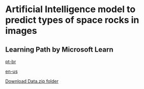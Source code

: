 # Artificial Intelligence model to predict types of space rocks in images

## Learning Path by Microsoft Learn

[pt-br](https://learn.microsoft.com/pt-br/training/paths/classify-space-rocks-artificial-intelligence-nasa/)

[en-us](https://learn.microsoft.com/en-us/training/paths/classify-space-rocks-artificial-intelligence-nasa/)

[Download Data.zip folder](https://nasadata.blob.core.windows.net/nasarocks/Data.zip)
